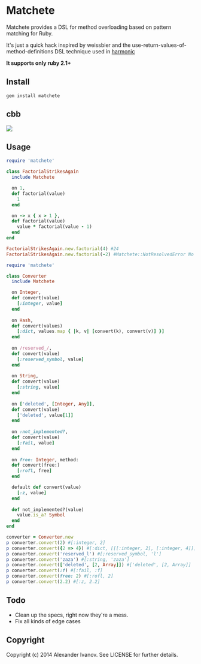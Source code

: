 Matchete
=========

Matchete provides a DSL for method overloading based on pattern matching for Ruby.

It's just a quick hack inspired by weissbier and the use-return-values-of-method-definitions DSL technique used in [harmonic](https://github.com/s2gatev/harmonic)

**It supports only ruby 2.1+**

Install
-----
`gem install matchete`

cbb
-----
![](https://global3.memecdn.com/kawaii-danny-trejo_o_2031011.jpg)

Usage
-----

```ruby
require 'matchete'

class FactorialStrikesAgain
  include Matchete

  on 1,
  def factorial(value)
    1
  end

  on -> x { x > 1 },
  def factorial(value)
    value * factorial(value - 1)
  end
end

FactorialStrikesAgain.new.factorial(4) #24
FactorialStrikesAgain.new.factorial(-2) #Matchete::NotResolvedError No matching factorial method for args [-2]
```

```ruby
require 'matchete'

class Converter
  include Matchete

  on Integer,
  def convert(value)
    [:integer, value]
  end
  
  on Hash,
  def convert(values)
    [:dict, values.map { |k, v| [convert(k), convert(v)] }]
  end
  
  on /reserved_/,
  def convert(value)
    [:reserved_symbol, value]
  end
  
  on String,
  def convert(value)
    [:string, value]
  end
  
  on ['deleted', [Integer, Any]],
  def convert(value)
    ['deleted', value[1]]
  end
  
  on :not_implemented?,
  def convert(value)
    [:fail, value]
  end
  
  on free: Integer, method:
  def convert(free:)
    [:rofl, free]
  end

  default def convert(value)
    [:z, value]
  end
  
  def not_implemented?(value)
    value.is_a? Symbol
  end
end

converter = Converter.new
p converter.convert(2) #[:integer, 2]
p converter.convert({2 => 4}) #[:dict, [[[:integer, 2], [:integer, 4]]]
p converter.convert('reserved_l') #[;reserved_symbol, 'l']
p converter.convert('zaza') #[:string, 'zaza']
p converter.convert(['deleted', [2, Array]]) #['deleted', [2, Array]]
p converter.convert(:f) #[:fail, :f]
p converter.convert(free: 2) #[:rofl, 2]
p converter.convert(2.2) #[:z, 2.2]
```

Todo
-----
* Clean up the specs, right now they're a mess.
* Fix all kinds of edge cases


Copyright
-----

Copyright (c) 2014 Alexander Ivanov. See LICENSE for further details.
